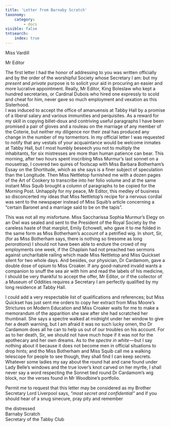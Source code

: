 ```yaml
---
title: 'Letter from Barnaby Scratch'
taxonomy:
    category:
        - docs
visible: false
tntsearch:
    index: true
---
```


<div class="author">Miss Vardill</div>

Mr Editor

The first letter I had the honor of addressing to you was written officially and by the order of the worshipful Society whose Secretary I am: but my *present* and *private* purpose is to solicit your aid in procuring an easier and more lucrative appointment. Really, Mr Editor, King Boleslaw who kept a hundred secretaries, or Cardinal Dubois who hired one expressly to scold and cheat for him, never gave so much employment and vexation as this Sisterhood.  
I was induced to accept the office of amanuensis at Tabby Hall by a promise of a liberal salary and various immunities and perquisites. As a reward for my skill in copying billet-doux and contriving useful paragraphs I have been promised a pair of gloves and a rouleau on the marriage of any member of the Coterie, but neither my diligence nor their zeal has produced any change in the number of my tormentors. In my official letter I was requested to notify that any vestals of your acquaintance would be welcome inmates at Tabby Hall, but I most humbly beseech you not to multiply the inhabitants, for six mistresses are more than human patience can bear. This morning, after two hours spent inscribing Miss Murmur’s last sonnet on a mousetrap, I covered two quires of foolscap with Miss Barbara Botherham’s Essay on the Shortitude, which as she says is a finer subject of speculation than the Longitude. Then Miss Nettletop furnished me with a dozen pages of the Art of Cookery to transcribe into her folio volume and at the same instant Miss Squib brought a column of paragraphs to be copied for the Morning Post. Unhappily for my peace, Mr Editor, this medley of business so disconcerted my ideas that Miss Nettletop’s recipe for a nervous cordial was sent to the newspaper instead of Miss Squib’s article concerning a “certain Baronet and a marriage said to be on the tapis”.  

This was not all my misfortune. Miss Saccharissa Sophia Murmur’s Elegy on an Owl was sealed and sent to the President of the Royal Society by the careless haste of that marplot, Emily Echowell, who gave it to me folded in the same form as Miss Botherham’s account of a petrified wig. In short, Sir, (for as Miss Botherham says, there is nothing so tiresome as long *perorations*) I should not have been able to endure the crowd of my employments one week, if the Chaplain had not preached two sermons against uncharitable railing which made Miss Nettletop and Miss Quickset silent for two whole days. And besides, our physician, Dr Cardamom, gave a double dose of opium to Miss Croaker. If any good-natured invalid wants a companion to snuff the sea air with him and read the labels of his medicine, I should be very thankful to accept the offer, Mr Editor, or if the collector of a Museum of Oddities requires a Secretary I am perfectly qualified by my long residence at Tabby Hall.

I could add a very respectable list of qualifications and references; but Miss Quickset has just sent me orders to copy her extract from Miss Moore’s Strictures on Modern Education and Miss Croaker waits for me to make a memorandum of the apparition she saw after she had scratched her thumbnail. She says a spectre walked at midnight under her window to give her a death warning, but I am afraid it was no such lucky omen, tho Dr Cardamom does all he can to help us out of our troubles on his account. For as to her death, Sir, we should not have much hope if it was not for the apothecary and her own dreams. As to the *spectre in white* — but I say nothing about it because it does not become men in official situations to drop hints; and tho Miss Botherham and Miss Squib call me a walking telescope for people to see though, they shall find I can keep secrets. Whatever some ladies my say about the round hat and cane found under Lady Belle’s windows and the true lover’s knot carved on her myrtle, I shall never say a word respecting the Sonnet tied round Dr Cardamom’s wig block, nor the verses found in Mr Woodbine’s portfolio.  

Permit me to request that this letter may be considered as my Brother Secretary Lord Liverpool says, *“most secret and confidential”* and if you should hear of a snug sinecure, pray pity and remember  

the distressed  
Barnaby Scratch  
Secretary of the Tabby Club